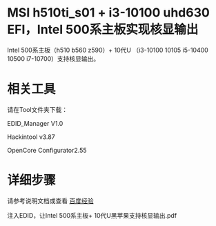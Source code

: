 # MSI h510ti_s01 + i3-10100 uhd630 EFI，Intel 500系主板实现核显输出

Intel 500系主板（h510 b560 z590）+ 10代U （i3-10100 10105 i5-10400 10500 i7-10700）支持核显输出。

# 相关工具

请在Tool文件夹下载：

EDID_Manager V1.0

Hackintool v3.87

OpenCore Configurator2.55

# 详细步骤

请参考说明文档或查看 <a href="https://jingyan.baidu.com/article/39810a23a8dac4f737fda6d1.html" target="_blank" >百度经验</a>


注入EDID，让Intel 500系主板+ 10代U黑苹果支持核显输出.pdf
